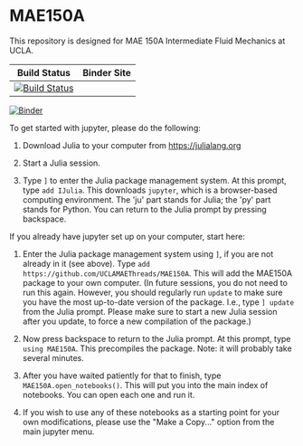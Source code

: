 # MAE150A

This repository is designed for MAE 150A Intermediate Fluid Mechanics at UCLA.

| Build Status | Binder Site |
|:---:|:---:|
[![Build Status](https://github.com/UCLAMAEThreads/MAE150A/actions/workflows/CI.yml/badge.svg)](https://github.com/UCLAMAEThreads/MAE150A/actions/workflows/CI.yml) | 
[![Binder](https://mybinder.org/badge_logo.svg)](https://mybinder.org/v2/gh/UCLAMAEThreads/MAE150A/HEAD)


To get started with jupyter, please do the following:

1. Download Julia to your computer from https://julialang.org

2. Start a Julia session.

3. Type `]` to enter the Julia package management system. At this prompt, type `add IJulia`. This downloads `jupyter`, which is a browser-based computing environment. The 'ju' part stands for Julia; the 'py' part stands for Python. You can return to the Julia prompt by pressing backspace.

If you already have jupyter set up on your computer, start here:

1. Enter the Julia package management system using `]`, if you are not already in it (see above). Type `add https://github.com/UCLAMAEThreads/MAE150A`. This will add the MAE150A package to your own computer. (In future sessions, you do not need to run this again. However, you should regularly run `update` to make sure you have the most up-to-date version of the package. I.e., type `] update` from the Julia prompt. Please make sure to start a new Julia session after you update, to force a new compilation of the package.)

2. Now press backspace to return to the Julia prompt. At this prompt, type `using MAE150A`. This precompiles the package. Note: it will probably take several minutes.

3. After you have waited patiently for that to finish, type `MAE150A.open_notebooks()`. This will put you into the main index of notebooks. You can open each one and run it.

4. If you wish to use any of these notebooks as a starting point for your own modifications, please use the "Make a Copy..." option from the main jupyter menu.
